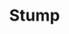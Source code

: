 ---
layout: illustration
title: Stump
type: photo, holga
description: Personal Photograph
alt: Stump in the snowy woods
medium: Medium Format Photograph Print 
large-image: stump.jpg
small-image: stump.jpg
size: 1000x1006
---